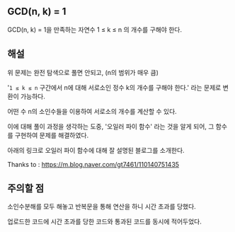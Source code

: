 ## GCD(n, k) = 1

GCD(n, k) = 1을 만족하는 자연수 1 ≤ k ≤ n 의 개수를 구해야 한다.

## 해설

위 문제는 완전 탐색으로 풀면 안되고, (n의 범위가 매우 큼)

'`1 ≤ k ≤ n` 구간에서 n에 대해 서로소인 정수 k의 개수를 구해야 한다.' 라는 문제로 변환이 가능하다.

어떤 수 n의 소인수들을 이용하여 서로소의 개수를 계산할 수 있다.

이에 대해 풀이 과정을 생각하는 도중, '오일러 파이 함수' 라는 것을 알게 되어, 그 함수를 구현하여 문제를 해결하였다.

아래의 링크로 오일러 파이 함수에 대해 잘 설명된 블로그를 소개한다.

Thanks to : https://m.blog.naver.com/gt7461/110140751435

## 주의할 점

소인수분해를 모두 해놓고 반복문을 통해 연산을 하니 시간 초과를 당했다.

업로드한 코드에 시간 초과를 당한 코드와 통과된 코드를 동시에 적어두었다.